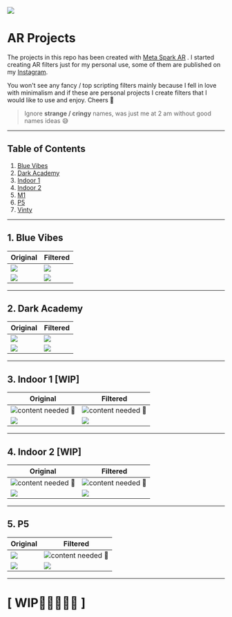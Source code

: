 ![](./assets/header.jpeg)
# **AR Projects**
The projects in this repo has been created with [Meta Spark AR](https://sparkar.facebook.com/ar-studio/) . 
I started creating AR filters just for my personal use, some of them are published on my [Instagram](/link).

You won't see any fancy / top scripting filters mainly because I fell in love with minimalism and if these are personal projects I create filters that I would like to use and enjoy. Cheers 💙

> Ignore **strange / cringy** names, was just me at 2 am without good names ideas 😅

-----------------------
 ## Table of Contents  
1. [Blue Vibes](#bv)  
2. [Dark Academy](#da)
3. [Indoor 1](#id1) 
4. [Indoor 2](#id2) 
5. [M1]()
6. [P5](#p5)
7. [Vinty]()

-----------------------

<a name="bv"/>

## 1. Blue Vibes
|Original |Filtered |
|--|--|
| ![](assets/noF1.JPG) | ![](Blue-Vibes/assets/bv.JPG) |
| ![](assets/neutral.png) | ![](Blue-Vibes/blue%20vibes/textures/BaseColor.jpg) |
----------

<a name="da"/>

## 2. Dark Academy
|Original |Filtered |
|--|--|
| ![](assets/noF3.jpg) | ![](Dark-Academy/assets/IMG_9013.jpg) |
| ![](assets/neutral.png) | ![](Dark-Academy/Dark_AcademyV1/textures/lut.jpg) |
----------

<a name="id1"/>

## 3. Indoor 1 [WIP]
|Original |Filtered |
|--|--|
| ![content needed 🥲]() | ![content needed 🥲]() |
| ![](assets/neutral.png) | ![](indoor1/indoor1/textures/lut.jpg) |
----------

<a name="id2"/>

## 4. Indoor 2 [WIP]
|Original |Filtered |
|--|--|
| ![content needed 🥲]() | ![content needed 🥲]() |
| ![](assets/neutral.png) | ![](indoor2/lut.jpg) |
----------


<a name="p5"/>

## 5. P5
|Original |Filtered |
|--|--|
| ![](assets/noF2.JPG) | ![content needed 🥲](P5/media/2C5398B0-4A0F-473C-A885-D5B3CD5D672D.JPG) |
| ![](assets/neutral.png) | ![](P5/P5_lut.jpg) |
----------
# [ WIP👨🏻‍💻😵‍💫 ]